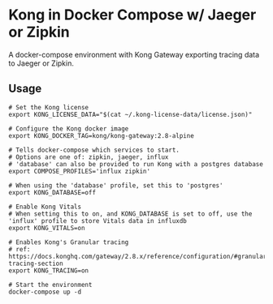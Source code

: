 # Kong in Docker Compose w/ Jaeger or Zipkin

A docker-compose environment with Kong Gateway exporting tracing data to Jaeger or Zipkin.

## Usage

```shell
# Set the Kong license
export KONG_LICENSE_DATA="$(cat ~/.kong-license-data/license.json)"

# Configure the Kong docker image
export KONG_DOCKER_TAG=kong/kong-gateway:2.8-alpine

# Tells docker-compose which services to start.
# Options are one of: zipkin, jaeger, influx
# 'database' can also be provided to run Kong with a postgres database
export COMPOSE_PROFILES='influx zipkin'

# When using the 'database' profile, set this to 'postgres'
export KONG_DATABASE=off

# Enable Kong Vitals
# When setting this to on, and KONG_DATABASE is set to off, use the 'influx' profile to store Vitals data in influxdb
export KONG_VITALS=on

# Enables Kong's Granular tracing
# ref: https://docs.konghq.com/gateway/2.8.x/reference/configuration/#granular-tracing-section
export KONG_TRACING=on

# Start the environment
docker-compose up -d
```
